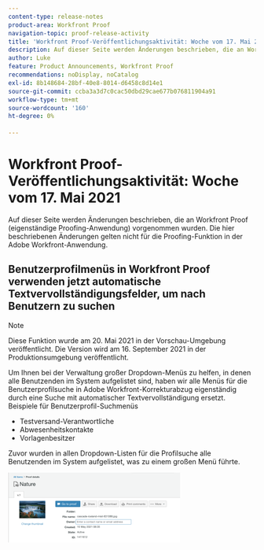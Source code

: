 ```yaml
---
content-type: release-notes
product-area: Workfront Proof
navigation-topic: proof-release-activity
title: 'Workfront Proof-Veröffentlichungsaktivität: Woche vom 17. Mai 2021'
description: Auf dieser Seite werden Änderungen beschrieben, die an Workfront Proof (eigenständige Proofing-Anwendung) vorgenommen wurden. Die hier beschriebenen Änderungen gelten nicht für die Proofing-Funktion in der Adobe Workfront-Anwendung.
author: Luke
feature: Product Announcements, Workfront Proof
recommendations: noDisplay, noCatalog
exl-id: 8b148684-28bf-40e8-8014-d6458c8d14e1
source-git-commit: ccba3a3d7c0cac50dbd29cae677b076811904a91
workflow-type: tm+mt
source-wordcount: '160'
ht-degree: 0%

---
```


# Workfront Proof-Veröffentlichungsaktivität: Woche vom 17. Mai 2021

Auf dieser Seite werden Änderungen beschrieben, die an Workfront Proof (eigenständige Proofing-Anwendung) vorgenommen wurden. Die hier beschriebenen Änderungen gelten nicht für die Proofing-Funktion in der Adobe Workfront-Anwendung.

## Benutzerprofilmenüs in Workfront Proof verwenden jetzt automatische Textvervollständigungsfelder, um nach Benutzern zu suchen

>[!NOTE]
>
>Diese Funktion wurde am 20. Mai 2021 in der Vorschau-Umgebung veröffentlicht. Die Version wird am 16. September 2021 in der Produktionsumgebung veröffentlicht.

Um Ihnen bei der Verwaltung großer Dropdown-Menüs zu helfen, in denen alle Benutzenden im System aufgelistet sind, haben wir alle Menüs für die Benutzerprofilsuche in Adobe Workfront-Korrekturabzug eigenständig durch eine Suche mit automatischer Textvervollständigung ersetzt. Beispiele für Benutzerprofil-Suchmenüs

* Testversand-Verantwortliche
* Abwesenheitskontakte
* Vorlagenbesitzer

Zuvor wurden in allen Dropdown-Listen für die Profilsuche alle Benutzenden im System aufgelistet, was zu einem großen Menü führte.

![](assets/user-profile-typeahead-350x142.png)
